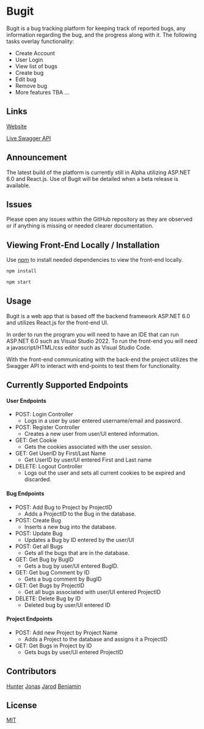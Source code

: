 # Bugit

Bugit is a bug tracking platform for keeping track of reported bugs, any information regarding the bug, and the progress along with it. The following tasks overlay functionality:
 - Create Account
 - User Login
 - View list of bugs
 - Create bug
 - Edit bug
 - Remove bug
 - More features TBA ... 

## Links

[Website](https://purple-ground-019dc9c0f.1.azurestaticapps.net/)

[Live Swagger API](https://bugitserver.azurewebsites.net/swagger)

## Announcement

The latest build of the platform is currently still in Alpha utilizing ASP.NET 6.0 and React.js. Use of Bugit will be detailed when a beta release is available.

## Issues

Please open any issues within the GitHub repository as they are observed or if anything is missing or needed clearer documentation.

## Viewing Front-End Locally / Installation

Use [npm](https://docs.npmjs.com/cli/v8/commands/npm-install) to install needed dependencies to view the front-end locally.

```bash
npm install
```

```bash
npm start
```

## Usage

Bugit is a web app that is based off the backend framework ASP.NET 6.0 and utilizes React.js for the front-end UI.

In order to run the program you will need to have an IDE that can run ASP.NET 6.0 such as Visual Studio 2022. To run the front-end you will need a javascript/HTML/css editor such as Visual Studio Code.

With the front-end communicating with the back-end the project utilizes the Swagger API to interact with end-points to test them for functionality.

## Currently Supported Endpoints

#### User Endpoints
- POST: Login Controller
  - Logs in a user by user entered username/email and password.
- POST: Register Controller
  - Creates a new user from user/UI entered information.
- GET: Get Cookie
  - Gets the cookies associated with the user session.
- GET: Get UserID by First/Last Name
  - Get UserID by user/UI entered First and Last name
- DELETE: Logout Controller
  - Logs out the user and sets all current cookies to be expired and discarded.

#### Bug Endpoints
- POST: Add Bug to Project by ProjectID
  - Adds a ProjectID to the Bug in the database.
- POST: Create Bug
  - Inserts a new bug into the database.
- POST: Update Bug
  - Updates a Bug by ID entered by the user/UI
- POST: Get all Bugs
  - Gets all the bugs that are in the database.
- GET: Get Bug by BugID
  - Gets a bug by user/UI entered BugID.
- GET: Get bug Comment by ID
  - Gets a bug comment by BugID
- GET: Get Bugs by ProjectID
  - Get all bugs associated with user/UI entered ProjectID
- DELETE: Delete Bug by ID
  - Deleted bug by user/UI entered ID
 
#### Project Endpoints
 - POST: Add new Project by Project Name
   - Adds a Project to the database and assigns it a ProjectID
 - GET: Get Bugs in Project by ID
   - Gets bugs by user/UI entered ProjectID

## Contributors
[Hunter](https://github.com/Huntercor3)
[Jonas](https://github.com/JonasWalker)
[Jarod](https://github.com/JManness71)
[Benjamin](https://github.com/BenjKind)

## License
[MIT](https://choosealicense.com/licenses/mit/)
